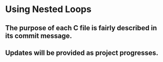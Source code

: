 # Using Nested Loops

## The purpose of each C file is fairly described in its commit message.
## Updates will be provided as project progresses.
